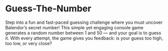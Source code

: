 # Guess-The-Number
Step into a fun and fast-paced guessing challenge where you must uncover Balendor’s secret number! This simple yet engaging console game generates a random number between 1 and 50 — and your goal is to guess it. With every attempt, the game gives you feedback: is your guess too high, too low, or very close?
